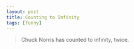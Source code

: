 ```yaml
---
layout: post
title: Counting to Infinity
tags: [funny]
---
```


> Chuck Norris has counted to infinity, twice.

